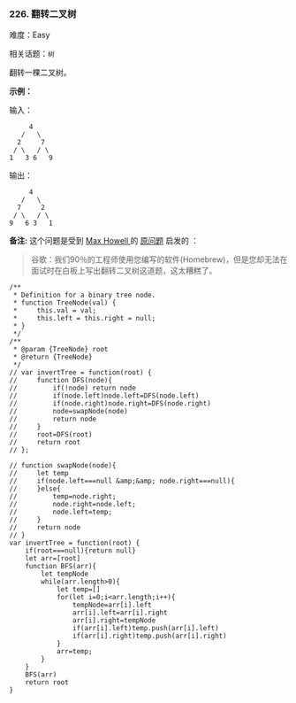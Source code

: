 ### 226. 翻转二叉树

难度：Easy

相关话题：`树`

翻转一棵二叉树。



**示例：** 



输入：





```
     4
   /   \
  2     7
 / \   / \
1   3 6   9
```


输出：





```
     4
   /   \
  7     2
 / \   / \
9   6 3   1
```


**备注:** 
这个问题是受到 [Max Howell ](https://twitter.com/mxcl)
的 [原问题](https://twitter.com/mxcl/status/608682016205344768)
 启发的 ：




> 谷歌：我们90％的工程师使用您编写的软件(Homebrew)，但是您却无法在面试时在白板上写出翻转二叉树这道题，这太糟糕了。



```
/**
 * Definition for a binary tree node.
 * function TreeNode(val) {
 *     this.val = val;
 *     this.left = this.right = null;
 * }
 */
/**
 * @param {TreeNode} root
 * @return {TreeNode}
 */
// var invertTree = function(root) {
//     function DFS(node){
//         if(!node) return node
//         if(node.left)node.left=DFS(node.left)
//         if(node.right)node.right=DFS(node.right)
//         node=swapNode(node)
//         return node
//     }
//     root=DFS(root)
//     return root
// };

// function swapNode(node){
//     let temp
//     if(node.left===null &amp;&amp; node.right===null){
//     }else{
//         temp=node.right;
//         node.right=node.left;
//         node.left=temp;
//     }
//     return node
// }
var invertTree = function(root) {
    if(root===null){return null}
    let arr=[root]
    function BFS(arr){
        let tempNode
        while(arr.length>0){
            let temp=[]
            for(let i=0;i<arr.length;i++){
                tempNode=arr[i].left
                arr[i].left=arr[i].right
                arr[i].right=tempNode
                if(arr[i].left)temp.push(arr[i].left)
                if(arr[i].right)temp.push(arr[i].right)
            }
            arr=temp;
        }
    }
    BFS(arr)
    return root
}



```

